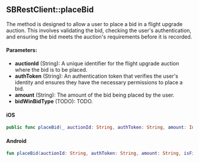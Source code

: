 ## SBRestClient::placeBid

The method is designed to allow a user to place a bid in a flight upgrade auction. This involves validating the bid, checking the user's authentication, and ensuring the bid meets the auction's requirements before it is recorded.

#### Parameters:

* **auctionId** (String): A unique identifier for the flight upgrade auction where the bid is to be placed.
* **authToken** (String): An authentication token that verifies the user's identity and ensures they have the necessary permissions to place a bid.
* **amount** (String): The amount of the bid being placed by the user.
* **bidWinBidType** (TODO): TODO.

<!-- tabs:start -->

#### **iOS**

```swift
public func placeBid(_ auctionId: String, authToken: String, amount: Int, bidWinBidType: SBBidWinBidType) -> SBPromise<SBAuctionResponse>
```

#### **Android**

```kotlin
fun placeBid(auctionId: String, authToken: String, amount: String, isFinalBid: Boolean = false): SBPromise<SBAuctionResponse>
```

<!-- tabs:end -->
